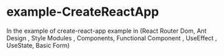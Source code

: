 # example-CreateReactApp
In the example of create-react-app example in  (React Router Dom, Ant Design , Style Modules , Components, Functional Component , UseEffect , UseState, Basic Form)
